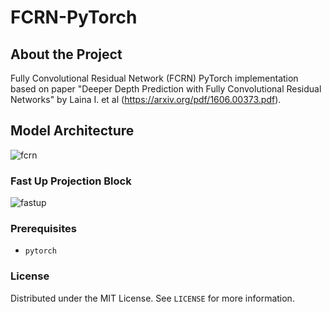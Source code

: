 # FCRN-PyTorch

## About the Project
Fully Convolutional Residual Network (FCRN) PyTorch implementation based on paper "Deeper Depth Prediction with Fully Convolutional Residual Networks" by Laina I. et al (https://arxiv.org/pdf/1606.00373.pdf).

## Model Architecture
![fcrn](https://user-images.githubusercontent.com/71031687/113521331-13397680-9599-11eb-9f48-107a8dc3905c.png)

### Fast Up Projection Block 
![fastup](https://user-images.githubusercontent.com/71031687/113521354-38c68000-9599-11eb-86f1-21e095100aa2.jpg)


### Prerequisites

*  ```pytorch ```

<!-- LICENSE -->
### License

Distributed under the MIT License. See `LICENSE` for more information.
